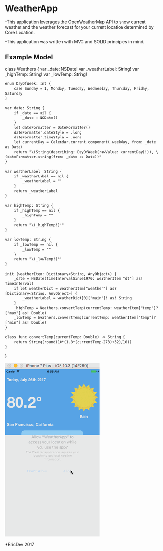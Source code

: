 # WeatherApp

-This application leverages the OpenWeatherMap API to show current weather and 
the weather forecast for your current location determined by Core Location.

-This application was written with MVC and SOLID principles in mind.

## Example Model

class Weathers {
    var _date: NSDate!
    var _weatherLabel: String!
    var _highTemp: String!
    var _lowTemp: String!
    
    enum DayOfWeek: Int {
        case Sunday = 1, Monday, Tuesday, Wednesday, Thursday, Friday, Saturday
    }
    
    var date: String {
        if _date == nil {
            _date = NSDate()
        }
        let dateFormatter = DateFormatter()
        dateFormatter.dateStyle = .long
        dateFormatter.timeStyle = .none
        let currentDay = Calendar.current.component(.weekday, from: _date as Date)
        return "\(String(describing: DayOfWeek(rawValue: currentDay)!)), \(dateFormatter.string(from: _date as Date))"
    }
    
    var weatherLabel: String {
        if _weatherLabel == nil {
            _weatherLabel = ""
        }
        return _weatherLabel
    }
    
    var highTemp: String {
        if _highTemp == nil {
            _highTemp = ""
        }
        return "\(_highTemp!)°"
    }
    
    var lowTemp: String {
        if _lowTemp == nil {
            _lowTemp = ""
        }
        return "\(_lowTemp!)°"
    }
    
    init (weatherItem: Dictionary<String, AnyObject>) {
        _date = NSDate(timeIntervalSince1970: weatherItem["dt"] as! TimeInterval)
        if let weatherDict = weatherItem["weather"] as? [Dictionary<String, AnyObject>] {
            _weatherLabel = weatherDict[0]["main"]! as! String
        }
        _highTemp = Weathers.convertTemp(currentTemp: weatherItem["temp"]?["max"] as! Double)
        _lowTemp = Weathers.convertTemp(currentTemp: weatherItem["temp"]?["min"] as! Double)
    }
    
    class func convertTemp(currentTemp: Double) -> String {
        return String(round(10*(1.8*(currentTemp-273)+32)/10))
    }
}

![Preview](weather.gif) 

*EricDev 2017